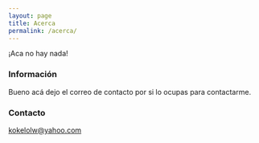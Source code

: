 ```yaml
---
layout: page
title: Acerca
permalink: /acerca/
---
```


¡Aca no hay nada!

### Información

Bueno acá dejo el correo de contacto por si lo ocupas para contactarme.

### Contacto

[kokelolw@yahoo.com](mailto:email@domain.com)